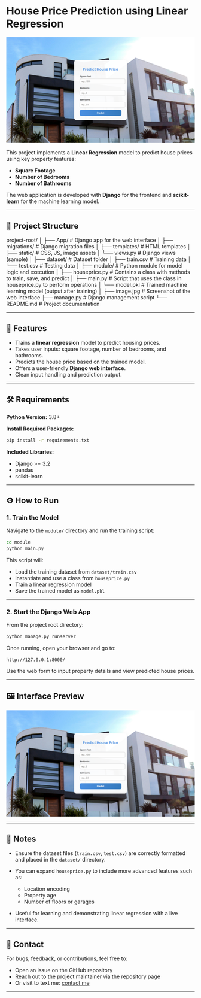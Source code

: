 
# House Price Prediction using Linear Regression

![Web Interface](image.png)

This project implements a **Linear Regression** model to predict house prices using key property features:

- **Square Footage**
- **Number of Bedrooms**
- **Number of Bathrooms**

The web application is developed with **Django** for the frontend and **scikit-learn** for the machine learning model.

---

## 📁 Project Structure

project-root/
│
├── App/                      # Django app for the web interface
│   ├── migrations/           # Django migration files
│   ├── templates/            # HTML templates
│   ├── static/               # CSS, JS, image assets
│   └── views.py              # Django views (sample)
│
├── dataset/                  # Dataset folder
│   ├── train.csv             # Training data
│   └── test.csv              # Testing data
│
├── module/                   # Python module for model logic and execution
│   ├── houseprice.py         # Contains a class with methods to train, save, and predict
│   ├── main.py               # Script that uses the class in houseprice.py to perform operations
│   └── model.pkl             # Trained machine learning model (output after training)
│
├── image.jpg                 # Screenshot of the web interface
├── manage.py                 # Django management script
└── README.md                 # Project documentation

---

## 🚀 Features

- Trains a **linear regression** model to predict housing prices.
- Takes user inputs: square footage, number of bedrooms, and bathrooms.
- Predicts the house price based on the trained model.
- Offers a user-friendly **Django web interface**.
- Clean input handling and prediction output.

---

## 🛠 Requirements

**Python Version:** 3.8+

**Install Required Packages:**
```bash
pip install -r requirements.txt
```

**Included Libraries:**

* Django >= 3.2
* pandas
* scikit-learn

---

## ⚙️ How to Run

### 1. Train the Model

Navigate to the `module/` directory and run the training script:

```bash
cd module
python main.py
```

This script will:

* Load the training dataset from `dataset/train.csv`
* Instantiate and use a class from `houseprice.py`
* Train a linear regression model
* Save the trained model as `model.pkl`

---

### 2. Start the Django Web App

From the project root directory:

```bash
python manage.py runserver
```

Once running, open your browser and go to:

```
http://127.0.0.1:8000/
```

Use the web form to input property details and view predicted house prices.

---

## 🖼 Interface Preview

![Web Interface Screenshot](image.png)

---

## 📌 Notes

* Ensure the dataset files (`train.csv`, `test.csv`) are correctly formatted and placed in the `dataset/` directory.
* You can expand `houseprice.py` to include more advanced features such as:

  * Location encoding
  * Property age
  * Number of floors or garages
* Useful for learning and demonstrating linear regression with a live interface.

---

## 📧 Contact

For bugs, feedback, or contributions, feel free to:

* Open an issue on the GitHub repository
* Reach out to the project maintainer via the repository page
* Or visit to text me: [contact me](https://myporfolio-1o1h.onrender.com/contact)

---
